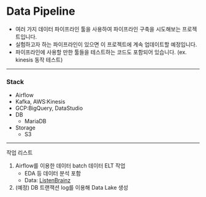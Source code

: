 # Data Pipeline
- 여러 가지 데이터 파이프라인 툴을 사용하여 파이프라인 구축을 시도해보는 프로젝트입니다.
- 실험하고자 하는 파이프라인이 있으면 이 프로젝트에 계속 업데이트할 예정입니다.
- 파이프라인에 사용할 만한 툴들을 테스트하는 코드도 포함되어 있습니다. (ex. kinesis 동작 테스트)

---

### Stack

  - Airflow
  - Kafka, AWS:Kinesis
  - GCP:BigQuery, DataStudio
  - DB
    - MariaDB
  - Storage
    - S3

---

작업 리스트
1. Airflow를 이용한 데이터 batch 데이터 ELT 작업
   - EDA 등 데이터 분석 포함
   - Data: [ListenBrainz](https://listenbrainz.org/data/)
2. (예정) DB 트랜잭션 log를 이용해 Data Lake 생성